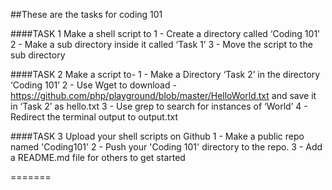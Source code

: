 ##These are the tasks for coding 101

####TASK 1
Make a shell script to
1 - Create a directory called ‘Coding 101’
2 - Make a sub directory inside it called ‘Task 1’
3 - Move the script to the sub directory

####TASK 2
Make a script to-
1 - Make a Directory ‘Task 2’ in the directory ‘Coding 101’
2 - Use Wget to download - https://github.com/php/playground/blob/master/HelloWorld.txt and save it in ‘Task 2’ as hello.txt
3 - Use grep to search for instances of ‘World’
4 - Redirect the terminal output to output.txt

####TASK 3
Upload your shell scripts on Github
1 - Make a public repo named 'Coding101'
2 - Push your 'Coding 101' directory to the repo.
3 - Add a README.md file for others to get started

=======

